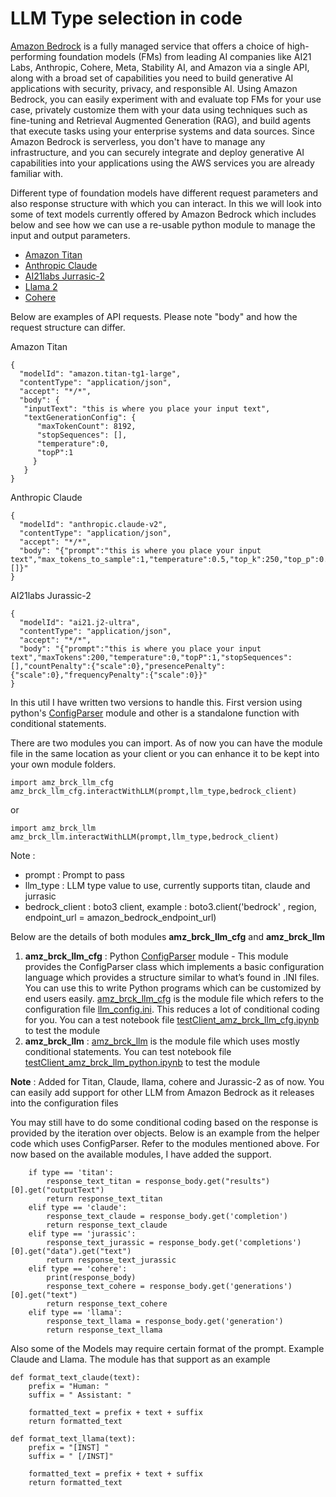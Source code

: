 # LLM Type selection in code

[Amazon Bedrock](https://aws.amazon.com/bedrock/) is a fully managed service that offers a choice of high-performing foundation models (FMs) from leading AI companies like AI21 Labs, Anthropic, Cohere, Meta, Stability AI, and Amazon via a single API, along with a broad set of capabilities you need to build generative AI applications with security, privacy, and responsible AI. Using Amazon Bedrock, you can easily experiment with and evaluate top FMs for your use case, privately customize them with your data using techniques such as fine-tuning and Retrieval Augmented Generation (RAG), and build agents that execute tasks using your enterprise systems and data sources. Since Amazon Bedrock is serverless, you don't have to manage any infrastructure, and you can securely integrate and deploy generative AI capabilities into your applications using the AWS services you are already familiar with.
 
Different type of foundation models have different request parameters and also response structure with which you can interact. In this we will look into some of text models currently offered by Amazon Bedrock which includes below and see how we can use a re-usable python module to manage the input and output parameters. 
- [Amazon Titan](https://aws.amazon.com/bedrock/titan/)
- [Anthropic Claude](https://aws.amazon.com/bedrock/claude/)
- [AI21labs Jurrasic-2](https://aws.amazon.com/bedrock/jurassic/)
- [Llama 2](https://aws.amazon.com/bedrock/llama-2/)
- [Cohere](https://aws.amazon.com/bedrock/cohere-command/) 

Below are examples of API requests. Please note "body" and how the request structure can differ.

Amazon Titan 

```
{
  "modelId": "amazon.titan-tg1-large",
  "contentType": "application/json",
  "accept": "*/*",
  "body": {
   "inputText": "this is where you place your input text",
   "textGenerationConfig": {
      "maxTokenCount": 8192,
      "stopSequences": [],
      "temperature":0,
      "topP":1
     }
   } 
}
```

Anthropic Claude
```
{
  "modelId": "anthropic.claude-v2",
  "contentType": "application/json",
  "accept": "*/*",
  "body": "{"prompt":"this is where you place your input text","max_tokens_to_sample":1,"temperature":0.5,"top_k":250,"top_p":0.5,"stop_sequences":[]}"  
}
```

AI21labs Jurassic-2
```
{
  "modelId": "ai21.j2-ultra",
  "contentType": "application/json",
  "accept": "*/*",
  "body": "{"prompt":"this is where you place your input text","maxTokens":200,"temperature":0,"topP":1,"stopSequences":[],"countPenalty":{"scale":0},"presencePenalty":{"scale":0},"frequencyPenalty":{"scale":0}}"  
}
```

In this util I have written two versions to handle this. First version using python's [ConfigParser](https://docs.python.org/3/library/configparser.html) module and other is a standalone function with conditional statements. 

There are two modules you can import. As of now you can have the module file in the same location as your client or you can enhance it to be kept into your own module folders. 

```
import amz_brck_llm_cfg
amz_brck_llm_cfg.interactWithLLM(prompt,llm_type,bedrock_client)
```
or 
```
import amz_brck_llm
amz_brck_llm.interactWithLLM(prompt,llm_type,bedrock_client)

```

Note :     
- prompt : Prompt to pass 
- llm_type : LLM type value to use, currently supports titan, claude and jurrasic
- bedrock_client : boto3 client, example : boto3.client('bedrock' , region, endpoint_url = amazon_bedrock_endpoint_url)

Below are the details of both modules **amz_brck_llm_cfg**  and **amz_brck_llm** 

1. **amz_brck_llm_cfg** :  Python [ConfigParser](https://docs.python.org/3/library/configparser.html) module - This module provides the ConfigParser class which implements a basic configuration language which provides a structure similar to what’s found in .INI files. You can use this to write Python programs which can be customized by end users easily. [amz_brck_llm_cfg](https://github.com/bertieucbs/genai-learning/blob/main/gen-ai-playgrounds/bedrock/utils/llm_type_selections/llm_configparser/amz_brck_llm_cfg.py) is the module file which refers to the configuration file [llm_config.ini](https://github.com/bertieucbs/genai-learning/blob/main/gen-ai-playgrounds/bedrock/utils/llm_type_selections/llm_configparser/llm_config.ini). This reduces a lot of conditional coding for you. You can a test notebook file [testClient_amz_brck_llm_cfg.ipynb](https://github.com/bertieucbs/genai-learning/blob/main/gen-ai-playgrounds/bedrock/utils/llm_type_selections/llm_configparser/testClient_amz_brck_llm_cfg.ipynb) to test the module
2. **amz_brck_llm** : [amz_brck_llm](https://github.com/bertieucbs/genai-learning/blob/main/gen-ai-playgrounds/bedrock/utils/llm_type_selections/llm_python/amz_brck_llm.py) is the module file which uses mostly conditional statements. You can test notebook file [testClient_amz_brck_llm_python.ipynb](https://github.com/bertieucbs/genai-learning/blob/main/gen-ai-playgrounds/bedrock/utils/llm_type_selections/llm_python/testClient_amz_brck_llm_python.ipynb) to test the module

**Note** : Added for Titan, Claude, llama, cohere and Jurassic-2 as of now. You can easily add support for other LLM from Amazon Bedrock as it releases into the configuration files

You may still have to do some conditional coding based on the response is provided by the iteration over objects. Below is an example from the helper code which uses ConfigParser. Refer to the modules mentioned above. For now based on the available modules, I have added the support. 

```
    if type == 'titan':
        response_text_titan = response_body.get("results")[0].get("outputText")
        return response_text_titan
    elif type == 'claude':
        response_text_claude = response_body.get('completion')
        return response_text_claude
    elif type == 'jurassic':
        response_text_jurassic = response_body.get('completions')[0].get("data").get("text")
        return response_text_jurassic
    elif type == 'cohere':
        print(response_body)
        response_text_cohere = response_body.get('generations')[0].get("text")
        return response_text_cohere
    elif type == 'llama':
        response_text_llama = response_body.get('generation')
        return response_text_llama
```

Also some of the Models may require certain format of the prompt. Example Claude and Llama. The module has that support as an example 

```
def format_text_claude(text):
    prefix = "Human: " 
    suffix = " Assistant: "
    
    formatted_text = prefix + text + suffix
    return formatted_text

def format_text_llama(text):
    prefix = "[INST] " 
    suffix = " [/INST]"
    
    formatted_text = prefix + text + suffix
    return formatted_text
```
